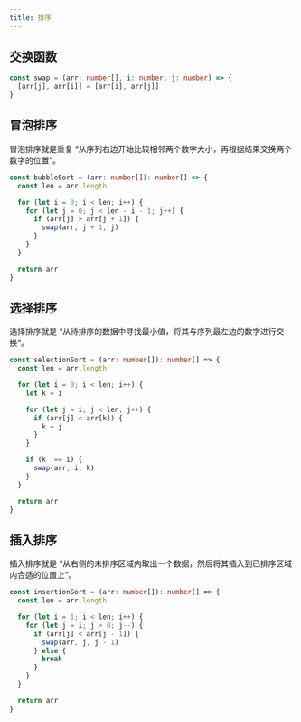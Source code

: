 ```yaml
---
title: 排序
---
```


## 交换函数

```ts
const swap = (arr: number[], i: number, j: number) => {
  [arr[j], arr[i]] = [arr[i], arr[j]]
}
```



## 冒泡排序

冒泡排序就是重复 “从序列右边开始比较相邻两个数字大小，再根据结果交换两个数字的位置”。

```ts
const bubbleSort = (arr: number[]): number[] => {
  const len = arr.length

  for (let i = 0; i < len; i++) {
    for (let j = 0; j < len - i - 1; j++) {
      if (arr[j] > arr[j + 1]) {
        swap(arr, j + 1, j)
      }
    }
  }

  return arr
}
```



## 选择排序

选择排序就是 “从待排序的数据中寻找最小值，将其与序列最左边的数字进行交换”。

```ts
const selectionSort = (arr: number[]): number[] => {
  const len = arr.length

  for (let i = 0; i < len; i++) {
    let k = i

    for (let j = i; j < len; j++) {
      if (arr[j] < arr[k]) {
        k = j
      }
    }

    if (k !== i) {
      swap(arr, i, k)
    }
  }

  return arr
}
```



## 插入排序

插入排序就是 “从右侧的未排序区域内取出一个数据，然后将其插入到已排序区域内合适的位置上”。

```ts
const insertionSort = (arr: number[]): number[] => {
  const len = arr.length

  for (let i = 1; i < len; i++) {
    for (let j = i; j > 0; j--) {
      if (arr[j] < arr[j - 1]) {
        swap(arr, j, j - 1)
      } else {
        break
      }
    }
  }

  return arr
}
```

